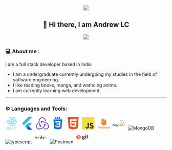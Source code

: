 <div align="center">
  <a href="https://www.linkedin.com/in/andrew-lamichhane-34a397219" target="_blank"><img src="https://img.shields.io/badge/LinkedIn-0077B5?style=for-the-badge&logo=linkedin&logoColor=white" /></a>
  <h2>👋 Hi there, I am Andrew LC</h2> 
</div>

<div align="center">
  <img src="https://i.giphy.com/media/Uz4cDaGXPxeuY/giphy.webp" width="700px" />
</div>


### 💻 About me :
I am a full stack developer based in India
- I am a undergraduate currently undergoing my studies in the field of software engineering.
- I like reading books, manga, and wathcing anime.
- I am currently learning web development.

---

### ⚙️ Languages and Tools: 

<p>
<img src="https://github.com/devicons/devicon/blob/master/icons/react/react-original-wordmark.svg" title="React" alt="React" width="40" height="40"/>&nbsp;
<img src="https://github.com/devicons/devicon/blob/master/icons/flutter/flutter-original.svg" title="Flutter" alt="Flutter" width="40" height="40"/>&nbsp;
<img src="https://github.com/devicons/devicon/blob/master/icons/redux/redux-original.svg" title="Redux" alt="Redux " width="40" height="40"/>&nbsp;
<img src="https://github.com/devicons/devicon/blob/master/icons/css3/css3-plain-wordmark.svg"  title="CSS3" alt="CSS" width="40" height="40"/>&nbsp;
<img src="https://github.com/devicons/devicon/blob/master/icons/html5/html5-original.svg" title="HTML5" alt="HTML" width="40" height="40"/>&nbsp;
<img src="https://github.com/devicons/devicon/blob/master/icons/javascript/javascript-original.svg" title="JavaScript" alt="JavaScript" width="40" height="40"/>&nbsp;
<img src="https://github.com/devicons/devicon/blob/master/icons/firebase/firebase-plain-wordmark.svg" title="Firebase" alt="Firebase" width="40" height="40"/>&nbsp;
<img src="https://github.com/devicons/devicon/blob/master/icons/mysql/mysql-original-wordmark.svg" title="MySQL"  alt="MySQL" width="40" height="40"/>&nbsp;
<img src="https://cdn.jsdelivr.net/gh/devicons/devicon/icons/mongodb/mongodb-original-wordmark.svg"  title="MongoDB" alt="MongoDB" width="40" height="40" />&nbsp;
<img src="https://cdn.jsdelivr.net/gh/devicons/devicon/icons/typescript/typescript-original.svg" title="Typesscript" alt="typescript" width="40" height="40" />&nbsp;
<img src="https://github.com/devicons/devicon/blob/master/icons/nodejs/nodejs-original-wordmark.svg" title="NodeJS" alt="NodeJS" width="40" height="40"/>&nbsp;
<img src="https://www.vectorlogo.zone/logos/getpostman/getpostman-icon.svg" title="Postman"  alt="Postman" width="40" height="40"/>&nbsp;
<img src="https://github.com/devicons/devicon/blob/master/icons/git/git-original-wordmark.svg" title="Git" **alt="Git" width="40" height="40"/>&nbsp;
</p>
